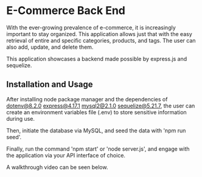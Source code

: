 # E-Commerce Back End

With the ever-growing prevalence of e-commerce, it is increasingly important to stay organized. This application allows just that with the easy retrieval of entire and specific categories, products, and tags. The user can also add, update, and delete them.

This application showcases a backend made possible by express.js and sequelize.

## Installation and Usage

After installing node package manager and the dependencies of dotenv@8.2.0 express@4.17.1 mysql2@2.1.0 sequelize@5.21.7, the user can create an environment variables file (.env) to store sensitive information during use. 

Then, initiate the database via MySQL, and seed the data with 'npm run seed'.

Finally, run the command 'npm start' or 'node server.js', and engage with the application via your API interface of choice. 

A walkthrough video can be seen below. 

